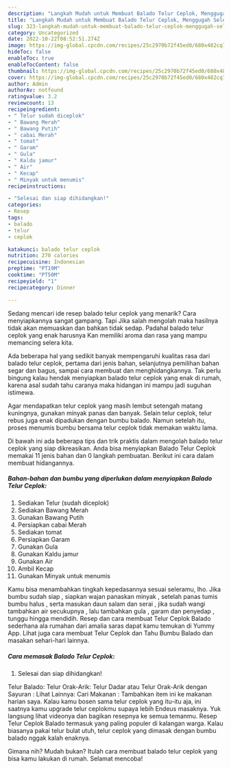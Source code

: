 ```yaml
---
description: "Langkah Mudah untuk Membuat Balado Telur Ceplok, Menggugah Selera"
title: "Langkah Mudah untuk Membuat Balado Telur Ceplok, Menggugah Selera"
slug: 323-langkah-mudah-untuk-membuat-balado-telur-ceplok-menggugah-selera
category: Uncategorized
date: 2022-10-22T08:52:51.274Z
image: https://img-global.cpcdn.com/recipes/25c2970b72f45ed0/680x482cq70/balado-telur-ceplok-foto-resep-utama.jpg
hideToc: false
enableToc: true
enableTocContent: false
thumbnail: https://img-global.cpcdn.com/recipes/25c2970b72f45ed0/680x482cq70/balado-telur-ceplok-foto-resep-utama.jpg
cover: https://img-global.cpcdn.com/recipes/25c2970b72f45ed0/680x482cq70/balado-telur-ceplok-foto-resep-utama.jpg
author: Admin
authorAv: notfound
ratingvalue: 3.2
reviewcount: 13
recipeingredient:
- " Telur sudah diceplok"
- " Bawang Merah"
- " Bawang Putih"
- " cabai Merah"
- " tomat"
- " Garam"
- " Gula"
- " Kaldu jamur"
- " Air"
- " Kecap"
- " Minyak untuk menumis"
recipeinstructions:

- "Selesai dan siap dihidangkan!"
categories:
- Resep
tags:
- balado
- telur
- ceplok

katakunci: balado telur ceplok 
nutrition: 270 calories
recipecuisine: Indonesian
preptime: "PT19M"
cooktime: "PT50M"
recipeyield: "1"
recipecategory: Dinner

---
```



Sedang mencari ide resep balado telur ceplok yang menarik? Cara menyiapkannya sangat gampang. Tapi Jika salah mengolah maka hasilnya tidak akan memuaskan dan bahkan tidak sedap. Padahal balado telur ceplok yang enak harusnya Kan memiliki aroma dan rasa yang mampu memancing selera kita.


Ada beberapa hal yang sedikit banyak mempengaruhi kualitas rasa dari balado telur ceplok, pertama dari jenis bahan, selanjutnya pemilihan bahan segar dan bagus, sampai cara membuat dan menghidangkannya. Tak perlu bingung kalau hendak menyiapkan balado telur ceplok yang enak di rumah, karena asal sudah tahu caranya maka hidangan ini mampu jadi suguhan istimewa.

Agar mendapatkan telur ceplok yang masih lembut setengah matang kuningnya, gunakan minyak panas dan banyak. Selain telur ceplok, telur rebus juga enak dipadukan dengan bumbu balado. Namun setelah itu, proses menumis bumbu bersama telur ceplok tidak memakan waktu lama.


Di bawah ini ada beberapa tips dan trik praktis dalam mengolah balado telur ceplok yang siap dikreasikan. Anda bisa menyiapkan Balado Telur Ceplok memakai 11 jenis bahan dan 0 langkah pembuatan. Berikut ini cara dalam membuat hidangannya.

<!--inarticleads1-->

##### Bahan-bahan dan bumbu yang diperlukan dalam menyiapkan Balado Telur Ceplok:

1. Sediakan  Telur (sudah diceplok)
1. Sediakan  Bawang Merah
1. Gunakan  Bawang Putih
1. Persiapkan  cabai Merah
1. Sediakan  tomat
1. Persiapkan  Garam
1. Gunakan  Gula
1. Gunakan  Kaldu jamur
1. Gunakan  Air
1. Ambil  Kecap
1. Gunakan  Minyak untuk menumis


Kamu bisa menambahkan tingkah kepedasannya sesuai seleramu, lho. Jika bumbu sudah siap , siapkan wajan panaskan minyak , setelah panas tumis bumbu halus , serta masukan daun salam dan serai , jika sudah wangi tambahkan air secukupnya , lalu tambahkan gula , garam dan penyedap , tunggu hingga mendidih. Resep dan cara membuat Telur Ceplok Balado sederhana ala rumahan dari amalia saras dapat kamu temukan di Yummy App. Lihat juga cara membuat Telur Ceplok dan Tahu Bumbu Balado dan masakan sehari-hari lainnya. 

<!--inarticleads2-->

##### Cara memasak Balado Telur Ceplok:


1. Selesai dan siap dihidangkan!

Telur Balado: Telur Orak-Arik: Telur Dadar atau Telur Orak-Arik dengan Sayuran : Lihat Lainnya: Cari Makanan : Tambahkan item ini ke makanan harian saya. Kalau kamu bosen sama telur ceplok yang itu-itu aja, ini saatnya kamu upgrade telur ceplokmu supaya lebih Endeus masaknya. Yuk langsung lihat videonya dan bagikan resepnya ke semua temanmu. Resep Telur Ceplok Balado termasuk yang paling populer di kalangan warga. Kalau biasanya pakai telur bulat utuh, telur ceplok yang dimasak dengan bumbu balado nggak kalah enaknya. 

Gimana nih? Mudah bukan? Itulah cara membuat balado telur ceplok yang bisa kamu lakukan di rumah. Selamat mencoba!
